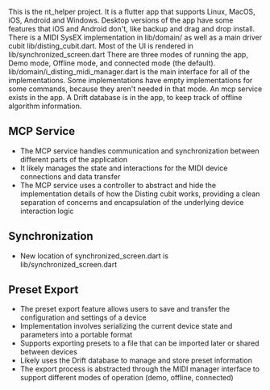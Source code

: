 This is the nt_helper project. It is a flutter app that supports Linux, MacOS, iOS, Android and Windows.
Desktop versions of the app have some features that iOS and Android don't, like backup and drag and drop install.
There is a MIDI SysEX implementation in lib/domain/ as well as a main driver cubit lib/disting_cubit.dart.
Most of the UI is rendered in lib/synchronized_screen.dart
There are three modes of running the app, Demo mode, Offline mode, and connected mode (the default). 
lib/domain/i_disting_midi_manager.dart is the main interface for all of the implementations. Some implementations 
have empty implementations for some commands, because they aren't needed in that mode.
An mcp service exists in the app.
A Drift database is in the app, to keep track of offline algorithm information.

## MCP Service
- The MCP service handles communication and synchronization between different parts of the application
- It likely manages the state and interactions for the MIDI device connections and data transfer
- The MCP service uses a controller to abstract and hide the implementation details of how the Disting cubit works, providing a clean separation of concerns and encapsulation of the underlying device interaction logic

## Synchronization
- New location of synchronized_screen.dart is lib/synchronized_screen.dart

## Preset Export
- The preset export feature allows users to save and transfer the configuration and settings of a device
- Implementation involves serializing the current device state and parameters into a portable format
- Supports exporting presets to a file that can be imported later or shared between devices
- Likely uses the Drift database to manage and store preset information
- The export process is abstracted through the MIDI manager interface to support different modes of operation (demo, offline, connected)